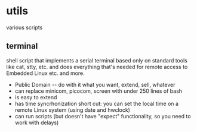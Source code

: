 # utils
various scripts

## terminal
shell script that implements a serial terminal based only on standard
tools like cat, stty, etc. and does everything that's needed for remote
access to Embedded Linux etc. and more.

- Public Domain -- do with it what you want, extend, sell, whatever
- can replace minicom, picocom, screen with under 250 lines of bash
- is easy to extend
- has time syncrhonization short cut: you can set the local time on
  a remote Linux system (using date and hwclock)
- can run scripts (but doesn't have "expect" functionality, so you
  need to work with delays)
